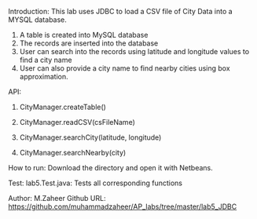 Introduction:
This lab uses JDBC to load a CSV file of City Data into a MYSQL database.

1. A table is created into MySQL database
2. The records are inserted into the database
3. User can search into the records using latitude and longitude values
   to find a city name
4. User can also provide a city name to find nearby cities using box 
   approximation.

API:
1. CityManager.createTable()

2. CityManager.readCSV(csFileName)

3. CityManager.searchCity(latitude, longitude)

4. CityManager.searchNearby(city)

How to run:
Download the directory and open it with Netbeans.

Test:
lab5.Test.java: Tests all corresponding functions

Author: M.Zaheer
Github URL: https://github.com/muhammadzaheer/AP_labs/tree/master/lab5_JDBC 




